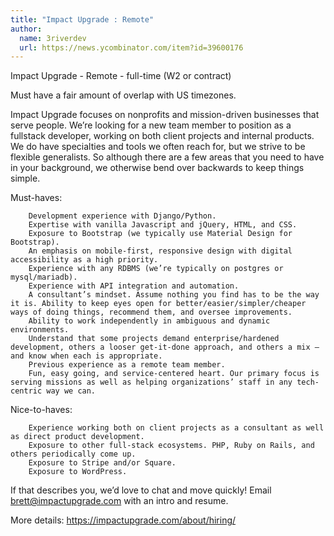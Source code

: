 ```yaml
---
title: "Impact Upgrade : Remote"
author:
  name: 3riverdev
  url: https://news.ycombinator.com/item?id=39600176
---
```

Impact Upgrade - Remote - full-time (W2 or contract)

Must have a fair amount of overlap with US timezones.

Impact Upgrade focuses on nonprofits and mission-driven businesses that serve people. We’re looking for a new team member to position as a fullstack developer, working on both client projects and internal products. We do have specialties and tools we often reach for, but we strive to be flexible generalists. So although there are a few areas that you need to have in your background, we otherwise bend over backwards to keep things simple.

Must-haves:

<pre><code>    Development experience with Django&#x2F;Python.
    Expertise with vanilla Javascript and jQuery, HTML, and CSS.
    Exposure to Bootstrap (we typically use Material Design for Bootstrap).
    An emphasis on mobile-first, responsive design with digital accessibility as a high priority.
    Experience with any RDBMS (we’re typically on postgres or mysql&#x2F;mariadb).
    Experience with API integration and automation.
    A consultant’s mindset. Assume nothing you find has to be the way it is. Ability to keep eyes open for better&#x2F;easier&#x2F;simpler&#x2F;cheaper ways of doing things, recommend them, and oversee improvements.
    Ability to work independently in ambiguous and dynamic environments.
    Understand that some projects demand enterprise&#x2F;hardened development, others a looser get-it-done approach, and others a mix — and know when each is appropriate.
    Previous experience as a remote team member.
    Fun, easy going, and service-centered heart. Our primary focus is serving missions as well as helping organizations’ staff in any tech-centric way we can.
</code></pre>
Nice-to-haves:

<pre><code>    Experience working both on client projects as a consultant as well as direct product development.
    Exposure to other full-stack ecosystems. PHP, Ruby on Rails, and others periodically come up.
    Exposure to Stripe and&#x2F;or Square.
    Exposure to WordPress.
</code></pre>
If that describes you, we’d love to chat and move quickly! Email brett@impactupgrade.com with an intro and resume.

More details: <a href="https:&#x2F;&#x2F;impactupgrade.com&#x2F;about&#x2F;hiring&#x2F;" rel="nofollow">https:&#x2F;&#x2F;impactupgrade.com&#x2F;about&#x2F;hiring&#x2F;</a>
